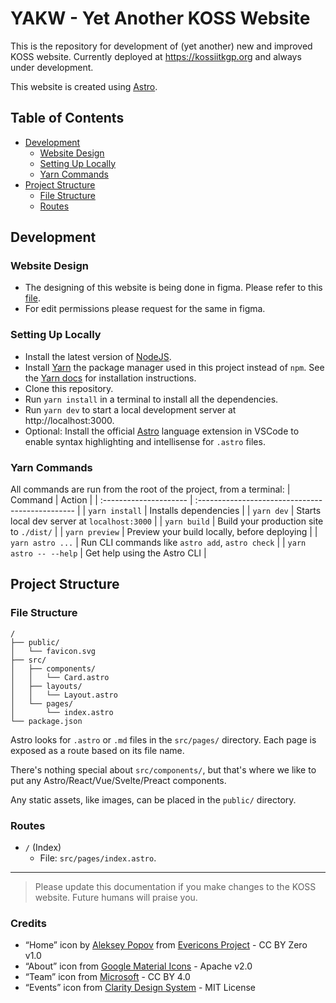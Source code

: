# YAKW - Yet Another KOSS Website

This is the repository for development of (yet another) new and improved KOSS website. Currently deployed at https://kossiitkgp.org and always under development.

This website is created using [Astro](https://astro.build).

## Table of Contents

- [Development](#development)
  - [Website Design](#website-design)
  - [Setting Up Locally](#setting-up-locally)
  - [Yarn Commands](#yarn-commands)
- [Project Structure](#project-structure)
  - [File Structure](#file-structure)
  - [Routes](#routes)

## Development

### Website Design

- The designing of this website is being done in figma. Please refer to this [file](<https://www.figma.com/file/Ig70QETLgR6Y0ZPj8ZJuTr/KOSS-Website-(Astro)?type=design&node-id=0%3A1&mode=design&t=RozP8tupGSpVSKtF-1>).
- For edit permissions please request for the same in figma.

### Setting Up Locally

- Install the latest version of [NodeJS](https://nodejs.org/en).
- Install [Yarn](https://yarnpkg.com/) the package manager used in this project instead of `npm`. See the [Yarn docs](https://yarnpkg.com/getting-started/install) for installation instructions.
- Clone this repository.
- Run `yarn install` in a terminal to install all the dependencies.
- Run `yarn dev` to start a local development server at http://localhost:3000.
- Optional: Install the official [Astro](https://marketplace.visualstudio.com/items?itemName=astro-build.astro-vscode) language extension in VSCode to enable syntax highlighting and intellisense for `.astro` files.

### Yarn Commands

All commands are run from the root of the project, from a terminal:
| Command | Action |
| :--------------------- | :----------------------------------------------- |
| `yarn install` | Installs dependencies |
| `yarn dev` | Starts local dev server at `localhost:3000` |
| `yarn build` | Build your production site to `./dist/` |
| `yarn preview` | Preview your build locally, before deploying |
| `yarn astro ...` | Run CLI commands like `astro add`, `astro check` |
| `yarn astro -- --help` | Get help using the Astro CLI |

## Project Structure

### File Structure

```
/
├── public/
│   └── favicon.svg
├── src/
│   ├── components/
│   │   └── Card.astro
│   ├── layouts/
│   │   └── Layout.astro
│   └── pages/
│       └── index.astro
└── package.json
```

Astro looks for `.astro` or `.md` files in the `src/pages/` directory. Each page is exposed as a route based on its file name.

There's nothing special about `src/components/`, but that's where we like to put any Astro/React/Vue/Svelte/Preact components.

Any static assets, like images, can be placed in the `public/` directory.

### Routes

- `/` (Index)
  - File: `src/pages/index.astro`.

---

> Please update this documentation if you make changes to the KOSS website. Future humans will praise you.

### Credits

- “Home” icon by [Aleksey Popov](https://iconduck.com/designers/aleksey-popov) from [Evericons Project](https://iconduck.com/sets/evericons) - CC BY Zero v1.0
- “About” icon from [Google Material Icons](https://pictogrammers.com/contributor/google/) - Apache v2.0
- “Team” icon from [Microsoft](https://www.iconfinder.com/icons/8675239/ic_fluent_people_team_regular_icon) - CC BY 4.0
- “Events” icon from [Clarity Design System](https://core.clarity.design/foundation/icons/shapes/) - MIT License

